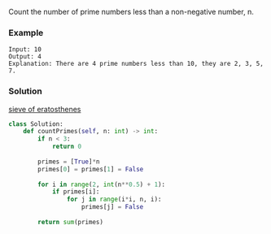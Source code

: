 Count the number of prime numbers less than a non-negative number, n.

### Example
```
Input: 10
Output: 4
Explanation: There are 4 prime numbers less than 10, they are 2, 3, 5, 7.
```

### Solution

[sieve of eratosthenes](https://en.wikipedia.org/wiki/Sieve_of_Eratosthenes)

```python
class Solution:
    def countPrimes(self, n: int) -> int:
        if n < 3:
            return 0
        
        primes = [True]*n
        primes[0] = primes[1] = False
        
        for i in range(2, int(n**0.5) + 1):
            if primes[i]:
                for j in range(i*i, n, i):
                    primes[j] = False
        
        return sum(primes)
```